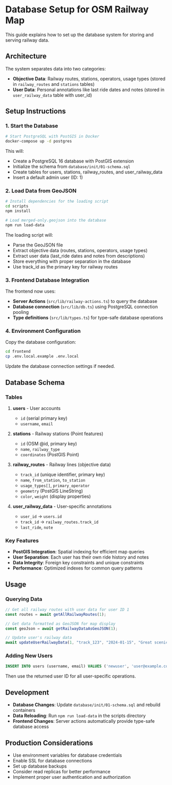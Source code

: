 # Database Setup for OSM Railway Map

This guide explains how to set up the database system for storing and serving railway data.

## Architecture

The system separates data into two categories:
- **Objective Data**: Railway routes, stations, operators, usage types (stored in `railway_routes` and `stations` tables)
- **User Data**: Personal annotations like last ride dates and notes (stored in `user_railway_data` table with user_id)

## Setup Instructions

### 1. Start the Database

```bash
# Start PostgreSQL with PostGIS in Docker
docker-compose up -d postgres
```

This will:
- Create a PostgreSQL 16 database with PostGIS extension
- Initialize the schema from `database/init/01-schema.sql`
- Create tables for users, stations, railway_routes, and user_railway_data
- Insert a default admin user (ID: 1)

### 2. Load Data from GeoJSON

```bash
# Install dependencies for the loading script
cd scripts
npm install

# Load merged-only.geojson into the database
npm run load-data
```

The loading script will:
- Parse the GeoJSON file
- Extract objective data (routes, stations, operators, usage types)
- Extract user data (last_ride dates and notes from descriptions)
- Store everything with proper separation in the database
- Use track_id as the primary key for railway routes

### 3. Frontend Database Integration

The frontend now uses:
- **Server Actions** (`src/lib/railway-actions.ts`) to query the database
- **Database connection** (`src/lib/db.ts`) using PostgreSQL connection pooling
- **Type definitions** (`src/lib/types.ts`) for type-safe database operations

### 4. Environment Configuration

Copy the database configuration:
```bash
cd frontend
cp .env.local.example .env.local
```

Update the database connection settings if needed.

## Database Schema

### Tables

1. **users** - User accounts
   - `id` (serial primary key)
   - `username`, `email`

2. **stations** - Railway stations (Point features)
   - `id` (OSM @id, primary key)
   - `name`, `railway_type`
   - `coordinates` (PostGIS Point)

3. **railway_routes** - Railway lines (objective data)
   - `track_id` (unique identifier, primary key)
   - `name`, `from_station`, `to_station`
   - `usage_types[]`, `primary_operator`
   - `geometry` (PostGIS LineString)
   - `color`, `weight` (display properties)

4. **user_railway_data** - User-specific annotations
   - `user_id` → `users.id`
   - `track_id` → `railway_routes.track_id`
   - `last_ride`, `note`

### Key Features

- **PostGIS Integration**: Spatial indexing for efficient map queries
- **User Separation**: Each user has their own ride history and notes
- **Data Integrity**: Foreign key constraints and unique constraints
- **Performance**: Optimized indexes for common query patterns

## Usage

### Querying Data

```typescript
// Get all railway routes with user data for user ID 1
const routes = await getAllRailwayRoutes(1);

// Get data formatted as GeoJSON for map display
const geoJson = await getRailwayDataAsGeoJSON(1);

// Update user's railway data
await updateUserRailwayData(1, "track_123", "2024-01-15", "Great scenic route!");
```

### Adding New Users

```sql
INSERT INTO users (username, email) VALUES ('newuser', 'user@example.com');
```

Then use the returned user ID for all user-specific operations.

## Development

- **Database Changes**: Update `database/init/01-schema.sql` and rebuild containers
- **Data Reloading**: Run `npm run load-data` in the scripts directory
- **Frontend Changes**: Server actions automatically provide type-safe database access

## Production Considerations

- Use environment variables for database credentials
- Enable SSL for database connections
- Set up database backups
- Consider read replicas for better performance
- Implement proper user authentication and authorization